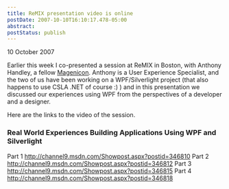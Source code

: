 ```yaml
---
title: ReMIX presentation video is online
postDate: 2007-10-10T16:10:17.478-05:00
abstract: 
postStatus: publish
---
```

10 October 2007

Earlier this week I co-presented a session at ReMIX in Boston, with Anthony Handley, a fellow [Magenicon](http://www.magenic.com). Anthony is a User Experience Specialist, and the two of us have been working on a WPF/Silverlight project (that also happens to use CSLA .NET of course :) ) and in this presentation we discussed our experiences using WPF from the perspectives of a developer and a designer.

Here are the links to the video of the session.

### Real World Experiences Building Applications Using WPF and Silverlight

Part 1
http://channel9.msdn.com/Showpost.aspx?postid=346810
Part 2
http://channel9.msdn.com/Showpost.aspx?postid=346812
Part 3
http://channel9.msdn.com/Showpost.aspx?postid=346815
Part 4
http://channel9.msdn.com/Showpost.aspx?postid=346818
